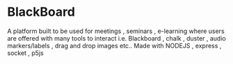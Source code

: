 # BlackBoard
A platform built to be used for meetings , seminars , e-learning where users are offered with many tools to interact i.e. Blackboard , chalk , duster , audio markers/labels , drag and drop images etc.. 
Made with NODEJS , express , socket , p5js 
